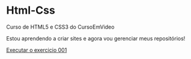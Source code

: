 # Html-Css
 Curso de HTML5 e CSS3 do CursoEmVideo

 Estou aprendendo a criar sites e agora vou gerenciar meus repositórios!

 <a href = "https://fabriciodumont.github.io/html-css/exercicios/ex001/index.html"> Executar o exercicio 001 </a>

